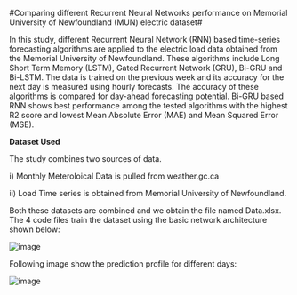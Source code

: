 #Comparing different Recurrent Neural Networks performance on Memorial University of Newfoundland (MUN) electric dataset# 

In this study, different Recurrent Neural Network (RNN) based time-series forecasting algorithms are applied to the electric load data obtained from the Memorial University of Newfoundland. These algorithms include Long Short Term Memory (LSTM), Gated Recurrent Network (GRU), Bi-GRU and Bi-LSTM. The data is trained on the previous week and its accuracy for the next day is measured using hourly forecasts. The accuracy of these algorithms is compared for day-ahead forecasting potential. Bi-GRU based RNN shows best performance among the tested algorithms with the highest R2 score and lowest Mean Absolute Error (MAE) and Mean Squared Error (MSE). 

**Dataset Used**

The study combines two sources of data. 

i) Monthly Meteroloical Data is pulled from weather.gc.ca 

ii) Load Time series is obtained from Memorial University of Newfoundland.

Both these datasets are combined and we obtain the file named Data.xlsx. The 4 code files train the dataset using the basic network architecture shown below:

![image](https://github.com/user-attachments/assets/253044cb-77d0-453f-9338-b1b53255618b)

Following image show the prediction profile for different days:

![image](https://github.com/user-attachments/assets/1288e3f0-1064-4f40-84d7-ca10f4fc1efc)
